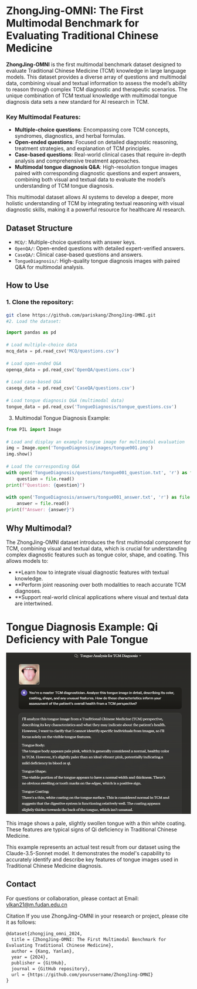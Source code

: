 # ZhongJing-OMNI: The First Multimodal Benchmark for Evaluating Traditional Chinese Medicine

**ZhongJing-OMNI** is the first multimodal benchmark dataset designed to evaluate Traditional Chinese Medicine (TCM) knowledge in large language models. This dataset provides a diverse array of questions and multimodal data, combining visual and textual information to assess the model’s ability to reason through complex TCM diagnostic and therapeutic scenarios. The unique combination of TCM textual knowledge with multimodal tongue diagnosis data sets a new standard for AI research in TCM.

### Key Multimodal Features:
- **Multiple-choice questions**: Encompassing core TCM concepts, syndromes, diagnostics, and herbal formulas.
- **Open-ended questions**: Focused on detailed diagnostic reasoning, treatment strategies, and explanation of TCM principles.
- **Case-based questions**: Real-world clinical cases that require in-depth analysis and comprehensive treatment approaches.
- **Multimodal tongue diagnosis Q&A**: High-resolution tongue images paired with corresponding diagnostic questions and expert answers, combining both visual and textual data to evaluate the model’s understanding of TCM tongue diagnosis.

This multimodal dataset allows AI systems to develop a deeper, more holistic understanding of TCM by integrating textual reasoning with visual diagnostic skills, making it a powerful resource for healthcare AI research.

## Dataset Structure

- `MCQ/`: Multiple-choice questions with answer keys.
- `OpenQA/`: Open-ended questions with detailed expert-verified answers.
- `CaseQA/`: Clinical case-based questions and answers.
- `TongueDiagnosis/`: High-quality tongue diagnosis images with paired Q&A for multimodal analysis.

## How to Use

### 1. Clone the repository:
```bash
git clone https://github.com/pariskang/ZhongJing-OMNI.git
#2. Load the dataset:
```
```python
import pandas as pd

# Load multiple-choice data
mcq_data = pd.read_csv('MCQ/questions.csv')

# Load open-ended Q&A
openqa_data = pd.read_csv('OpenQA/questions.csv')

# Load case-based Q&A
caseqa_data = pd.read_csv('CaseQA/questions.csv')

# Load tongue diagnosis Q&A (multimodal data)
tongue_data = pd.read_csv('TongueDiagnosis/tongue_questions.csv')
```
3. Multimodal Tongue Diagnosis Example:

```python
from PIL import Image

# Load and display an example tongue image for multimodal evaluation
img = Image.open('TongueDiagnosis/images/tongue001.png')
img.show()

# Load the corresponding Q&A
with open('TongueDiagnosis/questions/tongue001_question.txt', 'r') as file:
    question = file.read()
print(f"Question: {question}")

with open('TongueDiagnosis/answers/tongue001_answer.txt', 'r') as file:
    answer = file.read()
print(f"Answer: {answer}")
```

## Why Multimodal?
The ZhongJing-OMNI dataset introduces the first multimodal component for TCM, combining visual and textual data, which is crucial for understanding complex diagnostic features such as tongue color, shape, and coating. This allows models to:

- **Learn how to integrate visual diagnostic features with textual knowledge.
- **Perform joint reasoning over both modalities to reach accurate TCM diagnoses.
- **Support real-world clinical applications where visual and textual data are intertwined.

# Tongue Diagnosis Example: Qi Deficiency with Pale Tongue

![Qi Deficiency Pale Tongue](demo.png)

This image shows a pale, slightly swollen tongue with a thin white coating. These features are typical signs of Qi deficiency in Traditional Chinese Medicine.

This example represents an actual test result from our dataset using the Claude-3.5-Sonnet model. It demonstrates the model's capability to accurately identify and describe key features of tongue images used in Traditional Chinese Medicine diagnosis.

## Contact
For questions or collaboration, please contact at Email: ylkan21@m.fudan.edu.cn

Citation
If you use ZhongJing-OMNI in your research or project, please cite it as follows:

```
@dataset{zhongjing_omni_2024,
  title = {ZhongJing-OMNI: The First Multimodal Benchmark for Evaluating Traditional Chinese Medicine},
  author = {Kang, Yanlan},
  year = {2024},
  publisher = {GitHub},
  journal = {GitHub repository},
  url = {https://github.com/yourusername/ZhongJing-OMNI}
}
```
